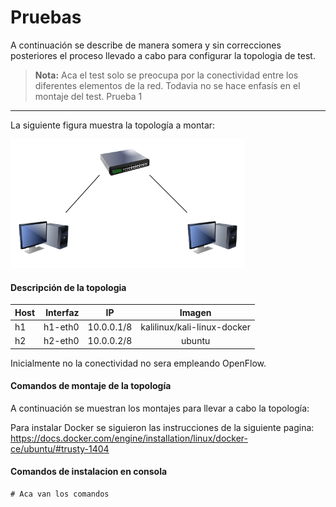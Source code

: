 Pruebas
===================

A continuación se describe de manera somera y sin correcciones posteriores el proceso llevado a cabo para configurar la topologia de test.
> **Nota:**
> Aca el test solo se preocupa por la conectividad entre los diferentes elementos de la red. Todavia no se hace enfasís en el montaje del test.
Prueba 1
-------------
La siguiente figura muestra la topología a montar:

![Montaje 1](test1.png?raw=true "Experimento 1")

####  Descripción de la topologia

| Host     | Interfaz | IP   | Imagen |
| :------- | ----: | :---: | :--: |
| h1 | h1-eth0 |  10.0.0.1/8 | kalilinux/kali-linux-docker| 
| h2 | h2-eth0 |  10.0.0.2/8 | ubuntu |

Inicialmente no la conectividad no sera empleando OpenFlow.

####  Comandos de montaje de la topología
A continuación se muestran los montajes para llevar a cabo la topología:


Para instalar Docker se siguieron las instrucciones de la siguiente pagina: https://docs.docker.com/engine/installation/linux/docker-ce/ubuntu/#trusty-1404
####  Comandos de instalacion en consola
```
# Aca van los comandos

```
